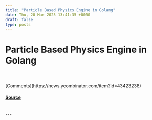 ```yaml
---
title: "Particle Based Physics Engine in Golang"
date: Thu, 20 Mar 2025 13:41:35 +0000
draft: false
type: posts
---
```

# Particle Based Physics Engine in Golang

<br/>

<br/>
[Comments](https://news.ycombinator.com/item?id=43423238)

#### [Source](https://github.com/rudransh61/Physix-go)

<br/>
---
